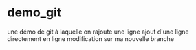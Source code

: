 ﻿# demo_git
une démo de git
à laquelle on rajoute une ligne 
ajout d'une ligne directement en ligne 
modification sur ma nouvelle branche 